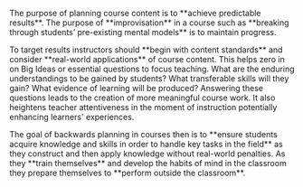 <p><span style=font-weight: 400;>The purpose of planning course content is to </span>**achieve predictable results**<span style=font-weight: 400;>. The purpose of </span>**improvisation**<span style=font-weight: 400;> in a course such as </span>**breaking through students’ pre-existing mental models**<span style=font-weight: 400;> is to maintain progress.</span></p>

<p><span style=font-weight: 400;>To target results instructors should </span>**begin with content standards**<span style=font-weight: 400;> and consider </span>**real-world applications**<span style=font-weight: 400;> of course content. This helps zero in on Big Ideas or essential questions to focus teaching. What are the enduring understandings to be gained by students? What transferable skills will they gain? What evidence of learning will be produced? Answering these questions leads to the creation of more meaningful course work. It also heightens teacher attentiveness in the moment of instruction potentially enhancing learners' experiences.</span></p>

<p><span style=font-weight: 400;>The goal of backwards planning in courses then is to </span>**ensure students acquire knowledge and skills in order to handle key tasks in the field**<span style=font-weight: 400;> as they construct and then apply knowledge without real-world penalties. As they </span>**train themselves**<span style=font-weight: 400;> and develop the habits of mind in the classroom they prepare themselves to </span>**perform outside the classroom**<span style=font-weight: 400;>.</span></p>